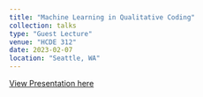```yaml
---
title: "Machine Learning in Qualitative Coding"
collection: talks
type: "Guest Lecture"
venue: "HCDE 312"
date: 2023-02-07
location: "Seattle, WA"
---
```


[View Presentation here](https://docs.google.com/presentation/d/1LyAP8-9ZO5ZnNGip1cOks5_ZbEI-JHgkGgrfc9y0CZI/edit?usp=sharing)
